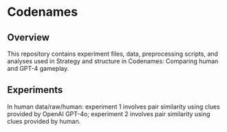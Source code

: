 # Codenames

## Overview
This repository contains experiment files, data, preprocessing scripts, and analyses used in Strategy and structure in Codenames: Comparing human and GPT-4 gameplay. 

## Experiments
In human data/raw/human: experiment 1 involves pair similarity using clues provided by OpenAI GPT-4o;  experiment 2 involves pair similarity using clues provided by human.
